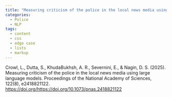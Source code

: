 ```yaml
---
title: "Measuring criticism of the police in the local news media using large language models"
categories:
  - Police
  - NLP
tags:
  - content
  - css
  - edge case
  - lists
  - markup
---
```


Crowl, L., Dutta, S., KhudaBukhsh, A. R., Severnini, E., & Nagin, D. S. (2025). Measuring criticism of the police in the local news media using large language models. Proceedings of the National Academy of Sciences, 122(8), e2418821122.
https://doi.org/https://doi.org/10.1073/pnas.2418821122